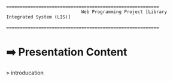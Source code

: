                     		        =========================================================
		                        Web Programming Project [Library Integrated System (LIS)]
		                        =========================================================
 
 #  :arrow_right: Presentation Content
 
  <kbd>></kbd> introducation
  
